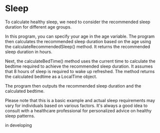 # Sleep
To calculate healthy sleep, we need to consider the recommended sleep duration for different age groups.

In this program, you can specify your age in the age variable. The program then calculates the recommended sleep duration based on the age using the calculateRecommendedSleep() method. It returns the recommended sleep duration in hours.

Next, the calculateBedTime() method uses the current time to calculate the bedtime required to achieve the recommended sleep duration. It assumes that 8 hours of sleep is required to wake up refreshed. The method returns the calculated bedtime as a LocalTime object.

The program then outputs the recommended sleep duration and the calculated bedtime.

Please note that this is a basic example and actual sleep requirements may vary for individuals based on various factors. It's always a good idea to consult with a healthcare professional for personalized advice on healthy sleep patterns.




in developing
